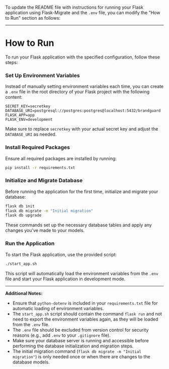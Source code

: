 To update the README file with instructions for running your Flask application using Flask-Migrate and the `.env` file, you can modify the "How to Run" section as follows:

---

# How to Run

To run your Flask application with the specified configuration, follow these steps:

### Set Up Environment Variables

Instead of manually setting environment variables each time, you can create a `.env` file in the root directory of your Flask project with the following content:

```plaintext
SECRET_KEY=secretkey
DATABASE_URI=postgresql://postgres:postgres@localhost:5432/brandguard
FLASK_APP=app
FLASK_ENV=development
```

Make sure to replace `secretkey` with your actual secret key and adjust the `DATABASE_URI` as needed.

### Install Required Packages

Ensure all required packages are installed by running:

```bash
pip install -r requirements.txt
```

### Initialize and Migrate Database

Before running the application for the first time, initialize and migrate your database:

```bash
flask db init
flask db migrate -m "Initial migration"
flask db upgrade
```

These commands set up the necessary database tables and apply any changes you've made to your models.

### Run the Application

To start the Flask application, use the provided script:

```bash
./start_app.sh
```

This script will automatically load the environment variables from the `.env` file and start your Flask application in development mode.

---

**Additional Notes:**

- Ensure that `python-dotenv` is included in your `requirements.txt` file for automatic loading of environment variables.
- The `start_app.sh` script should contain the command `flask run` and not need to export the environment variables again, as they will be loaded from the `.env` file.
- The `.env` file should be excluded from version control for security reasons (e.g., add `.env` to your `.gitignore` file).
- Make sure your database server is running and accessible before performing the database initialization and migration steps.
- The initial migration command (`flask db migrate -m "Initial migration"`) is only needed once or when there are changes to the database models.